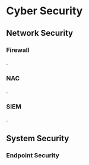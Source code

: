 # Cyber Security

## Network Security

### Firewall
.
### NAC
.
### SIEM
.

## System Security

### Endpoint Security

##